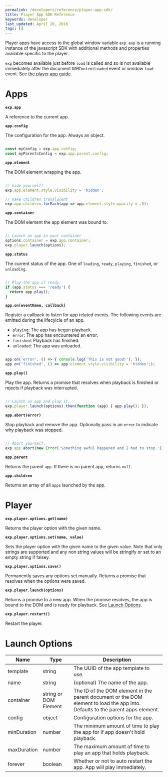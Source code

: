 ```yaml
---
permalink: /developers/reference/player-app-sdk/
title: Player App SDK Reference
keywords: developer
last_updated: April 20, 2016
tags: []
---
```


Player apps have access to the global window variable `exp`. `exp` is
a running instance of the javascript SDK with additional methods and
properties available specific to the player.

`exp` becomes available just before `load` is called and so is not
available immediately after the document `DOMContentLoaded` event or
window `load` event. See [the player app guide](/developers/guides/player-apps/).


# Apps

**`exp.app`**

A reference to the current app.

**`app.config`**

The configuration for the app. Always an object.

```javascript

const myConfig = exp.app.config;
const myParentsConfig = exp.app.parent.config;

```

**`app.element`**

The DOM element wrapping the app.

```javascript

// hide yourself!
exp.app.element.style.visibility = 'hidden';

// make children translucent
exp.app.children.forEach(app => app.element.style.opacity = .5);

```

**`app.container`**

The DOM element the app element was bound to.

```javascript

// Launch an app in your container
options.container = exp.app.container;
exp.player.launch(options);

```

**`app.status`**

The current status of the app. One of `loading`, `ready`, `playing`, `finished`, or `unloading`.

```javascript

// Play the app if ready.
if (app.status === 'ready') {
  return app.play();
}

```

**`app.on(eventName, callback)`**

Register a callback to listen for app related events. The following events are emitted during the lifecylcle of an app.

- `playing`: The app has begun playback.
- `error`: The app has encountered an error.
- `finished`: Playback has finished.
- `unloaded`: The app was unloaded.

```javascript

app.on('error', () => { console.log('This is not good!'); });
app.on('finished', () => app.element.style.visibility = 'hidden';);

```

**`app.play()`**

Play the app. Returns a promise that resolves when playback is finished or rejects if playback was interrupted.

```javascript

// Launch an app and play it.
exp.player.launch(options).then(function (app) { app.play(); });

```


**`app.abort(error)`**

Stop playback and remove the app. Optionally pass in an `error` to indicate why playback was stopped.


```javascript

// Abort yourself.
exp.app.abort(new Error('Something awful happened and I had to stop.'));


```

**`app.parent`**

Returns the parent `app`. If there is no parent app, returns `null`.


**`app.children`**

Returns an array of all `apps` launched by the app.



# Player

**`exp.player.options.get(name)`**

Returns the player option with the given name.

**`exp.player.options.set(name, value)`**

Sets the player option with the given name to the given value. Note that only strings are supported and any non string values will be stringify or set to an empty string if falsey.

**`exp.player.options.save()`**

Permanently saves any options set manually. Returns a promise that resolves when the options were saved.

**`exp.player.launch(options)`**

Returns a promise to a new app. When the promise resolves, the app is
bound to the DOM and is ready for playback. See [Launch Options](#launch-options).

**`exp.player.restart()`**

Restart the player.



# Launch Options

Name | Type | Description
--- | --- | ---
template | string | The UUID of the app template to use.
name | string | (optional) The name of the app.
container | string or DOM Element | The ID of the DOM element in the parent document or the DOM element to load the app into. Defaults to the parent apps element.
config | object | Configuration options for the app.
minDuration | number | The minimum amount of time to play the app for if app doesn't hold playback.
maxDuration | number | The maximum amount of time to play an app that holds playback.
forever | boolean | Whether or not to auto restart the app. App will play immediately.
